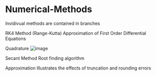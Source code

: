 # Numerical-Methods
Invidivual methods are contained in branches

RK4 Method (Range-Kutta) 
  Approximation of First Order Differential Equations
  
 Quadrature
 ![image](https://user-images.githubusercontent.com/82523141/118041927-08f95d80-b339-11eb-8af3-83073e64dfd3.png)
 
 Secant Method
  Root finding algorithm
  
 Approximation
  Illustrates the effects of truncation and rounding errors

